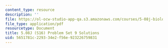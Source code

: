 ```yaml
---
content_type: resource
description: ''
file: https://ol-ocw-studio-app-qa.s3.amazonaws.com/courses/5-08j-biological-chemistry-ii-spring-2016/5651781c229334e2f56e923226759831_MIT5_08jS16ps9_soln.pdf
file_type: application/pdf
resourcetype: Document
title: 5.08J (S16) Problem Set 9 Solutions
uid: 5651781c-2293-34e2-f56e-923226759831
---
```

